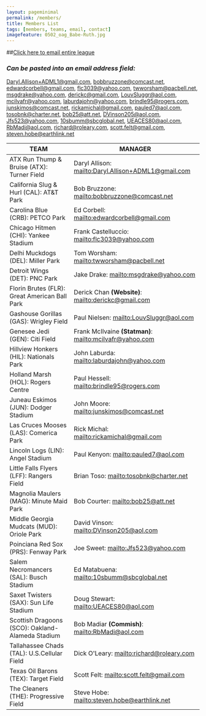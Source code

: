 ```yaml
---
layout: pageminimal
permalink: /members/
title: Members List
tags: [members, teams, email, contact]
imagefeature: 0502_oag_Babe-Ruth.jpg
---
```


##<a href="mailto:Daryl.Allison+ADML1@gmail.com,bobbruzzone@comcast.net,edwardcorbell@gmail.com,flc3039@yahoo.com,twworsham@pacbell.net,msgdrake@yahoo.com,derickc@gmail.com,LouvSluggr@aol.com,mcilvafr@yahoo.com,laburdajohn@yahoo.com,brindle95@rogers.com,junskimos@comcast.net,rickamichal@gmail.com,pauled7@aol.com,tosobnk@charter.net,bob25@att.net,DVinson205@aol.com,Jfs523@yahoo.com,10sbumm@sbcglobal.net,UEACES80@aol.com,RbMadi@aol.com,richard@roleary.com,scott.felt@gmail.com,steven.hobe@earthlink.net">Click here to email entire league</a>

### *Can be pasted into an email address field:*
Daryl.Allison+ADML1@gmail.com, bobbruzzone@comcast.net, edwardcorbell@gmail.com, flc3039@yahoo.com, twworsham@pacbell.net, msgdrake@yahoo.com, derickc@gmail.com, LouvSluggr@aol.com, mcilvafr@yahoo.com, laburdajohn@yahoo.com, brindle95@rogers.com, junskimos@comcast.net, rickamichal@gmail.com, pauled7@aol.com, tosobnk@charter.net, bob25@att.net, DVinson205@aol.com, Jfs523@yahoo.com, 10sbumm@sbcglobal.net, UEACES80@aol.com, RbMadi@aol.com, richard@roleary.com, scott.felt@gmail.com, steven.hobe@earthlink.net

TEAM | MANAGER
-----|---------
ATX Run Thump & Bruise (ATX): Turner Field | Daryl Allison: <mailto:Daryl.Allison+ADML1@gmail.com>
California Slug & Hurl (CAL): AT&T Park | Bob Bruzzone: <mailto:bobbruzzone@comcast.net>
Carolina Blue (CRB): PETCO Park | Ed Corbell: <mailto:edwardcorbell@gmail.com>
Chicago Hitmen (CHI): Yankee Stadium | Frank Castelluccio: <mailto:flc3039@yahoo.com>
Delhi Muckdogs (DEL): Miller Park | Tom Worsham: <mailto:twworsham@pacbell.net>
Detroit Wings (DET): PNC Park | Jake Drake: <mailto:msgdrake@yahoo.com>
Florin Brutes (FLR): Great American Ball Park | Derick Chan **(Website)**: <mailto:derickc@gmail.com>
Gashouse Gorillas (GAS): Wrigley Field | Paul Nielsen: <mailto:LouvSluggr@aol.com>
Genesee Jedi (GEN): Citi Field | Frank McIlvaine **(Statman)**: <mailto:mcilvafr@yahoo.com>
Hillview Honkers (HIL):  Nationals Park | John Laburda: <mailto:laburdajohn@yahoo.com>
Holland Marsh (HOL): Rogers Centre | Paul Hessell: <mailto:brindle95@rogers.com>
Juneau Eskimos (JUN): Dodger Stadium | John Moore: <mailto:junskimos@comcast.net>
Las Cruces Mooses (LAS): Comerica Park | Rick Michal: <mailto:rickamichal@gmail.com>
Lincoln Logs (LIN):  Angel Stadium | Paul Kenyon: <mailto:pauled7@aol.com>
Little Falls Flyers (LFF): Rangers Field | Brian Toso: <mailto:tosobnk@charter.net>
Magnolia Maulers (MAG): Minute Maid Park | Bob Courter: <mailto:bob25@att.net>
Middle Georgia Mudcats (MUD): Oriole Park | David Vinson: <mailto:DVinson205@aol.com>
Poinciana Red Sox (PRS): Fenway Park | Joe Sweet: <mailto:Jfs523@yahoo.com>
Salem Necromancers (SAL): Busch Stadium | Ed Matabuena: <mailto:10sbumm@sbcglobal.net>
Saxet Twisters (SAX): Sun Life Stadium | Doug Stewart: <mailto:UEACES80@aol.com>
Scottish Dragoons (SCO): Oakland-Alameda Stadium | Bob Madiar **(Commish)**: <mailto:RbMadi@aol.com>
Tallahassee Chads (TAL): U.S.Cellular Field | Dick O'Leary: <mailto:richard@roleary.com>
Texas Oil Barons (TEX): Target Field | Scott Felt: <mailto:scott.felt@gmail.com>
The Cleaners (THE): Progressive Field | Steve Hobe: <mailto:steven.hobe@earthlink.net>

